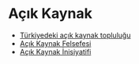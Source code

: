 # Açık Kaynak

- [Türkiyedeki açık kaynak topluluğu](./turkiyedeki-acik-kaynak-toplulugu.md)
- [Açık Kaynak Felsefesi](./acik-kaynak-felsefesi.md)
- [Açık Kaynak İnisiyatifi](./acik-kaynak-inisiyatifi.md)
